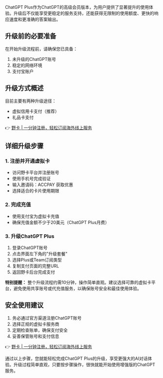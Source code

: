 ChatGPT Plus作为ChatGPT的高级会员版本，为用户提供了显著提升的使用体验。升级后不仅能享受更稳定的服务支持，还能获得无限制的使用额度、更快的响应速度和更准确的答案输出。

## 升级前的必要准备

在开始升级流程前，请确保您已具备：

1. 未升级的ChatGPT账号
2. 稳定的网络环境
3. 支付宝账户

## 升级方式概述

目前主要有两种升级途径：
- 虚拟信用卡支付（推荐）
- 礼品卡支付

👉 [野卡 | 一分钟注册，轻松订阅海外线上服务](https://bit.ly/bewildcard)

## 详细升级步骤

### 1. 注册并开通虚拟卡
- 访问野卡平台并注册账号
- 使用手机号完成验证
- 输入邀请码：ACCPAY 获取优惠
- 选择适合的卡片使用期限

### 2. 完成充值
- 使用支付宝为虚拟卡充值
- 确保充值金额不少于20美元（ChatGPT Plus月费）

### 3. 升级ChatGPT Plus
1. 登录ChatGPT账号
2. 点击界面左下角的"升级套餐"
3. 选择Plus或Team订阅类型
4. 复制支付页面的完整URL
5. 返回野卡后台完成支付

**特别提醒：** 整个升级流程约需10分钟，操作简单直观。建议选择可靠的虚拟卡平台，避免使用共享账号或代充值服务，以确保账号安全和最佳使用体验。

## 安全使用建议

1. 务必通过官方渠道注册ChatGPT账号
2. 选择正规的虚拟卡服务商
3. 定期检查账单，确保支付安全
4. 妥善保管账号和支付信息

👉 [野卡 | 一分钟注册，轻松订阅海外线上服务](https://bit.ly/bewildcard)

通过以上步骤，您就能轻松完成ChatGPT Plus的升级，享受更强大的AI对话体验。升级过程简单直观，只要按步骤操作，很快就能开始使用增强版的ChatGPT服务。